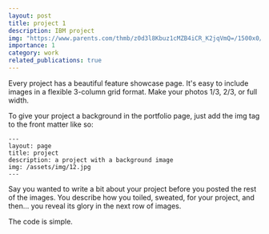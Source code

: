 ```yaml
---
layout: post
title: project 1
description: IBM project 
img: "https://www.parents.com/thmb/z0d3l8Kbuz1cMZB4iCR_K2jqVmQ=/1500x0/filters:no_upscale():max_bytes(150000):strip_icc()/cGettyImages-1049272194-2000-852e11e55cfa40d48feb03811ce0fd35.jpg"
importance: 1
category: work
related_publications: true
---
```


Every project has a beautiful feature showcase page.
It's easy to include images in a flexible 3-column grid format.
Make your photos 1/3, 2/3, or full width.

To give your project a background in the portfolio page, just add the img tag to the front matter like so:

    ---
    layout: page
    title: project
    description: a project with a background image
    img: /assets/img/12.jpg
    ---




Say you wanted to write a bit about your project before you posted the rest of the images.
You describe how you toiled, sweated,  for your project, and then... you reveal its glory in the next row of images.



The code is simple.



```html

```



